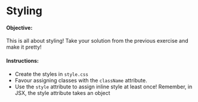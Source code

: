 Styling
=======

#### Objective:

This is all about styling! Take your solution from the previous exercise and make it pretty!

#### Instructions:

*   Create the styles in `style.css`
*   Favour assigning classes with the `className` attribute.
*   Use the `style` attribute to assign inline style at least once! Remember, in JSX, the style attribute takes an object